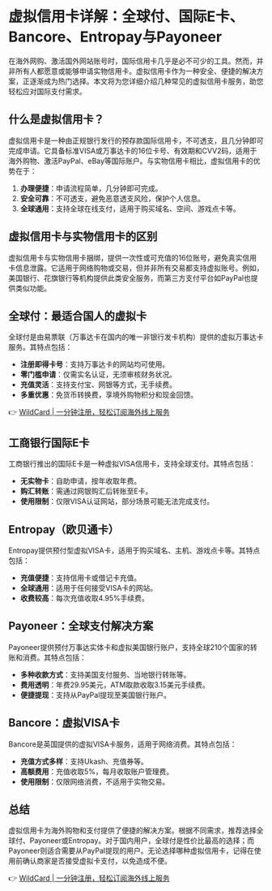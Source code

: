 # 虚拟信用卡详解：全球付、国际E卡、Bancore、Entropay与Payoneer

在海外网购、激活国外网站账号时，国际信用卡几乎是必不可少的工具。然而，并非所有人都愿意或能够申请实物信用卡。虚拟信用卡作为一种安全、便捷的解决方案，正逐渐成为热门选择。本文将为您详细介绍几种常见的虚拟信用卡服务，助您轻松应对国际支付需求。

## 什么是虚拟信用卡？

虚拟信用卡是一种由正规银行发行的预存款国际信用卡，不可透支，且几分钟即可完成申请。它具备标准VISA或万事达卡的16位卡号、有效期和CVV2码，适用于海外购物、激活PayPal、eBay等国际账户。与实物信用卡相比，虚拟信用卡的优势在于：

1. **办理便捷**：申请流程简单，几分钟即可完成。
2. **安全可靠**：不可透支，避免恶意透支风险，保护个人信息。
3. **全球通用**：支持全球在线支付，适用于购买域名、空间、游戏点卡等。

## 虚拟信用卡与实物信用卡的区别

虚拟信用卡与实物信用卡捆绑，提供一次性或可充值的16位账号，避免真实信用卡信息泄露。它适用于网络购物或交易，但并非所有交易都支持虚拟账号。例如，美国银行、花旗银行等机构提供此类安全服务，而第三方支付平台如PayPal也提供类似功能。

## 全球付：最适合国人的虚拟卡

全球付是由易票联（万事达卡在国内的唯一非银行发卡机构）提供的虚拟万事达卡服务。其特点包括：

- **注册即得卡号**：支持万事达卡的网站均可使用。
- **零门槛申请**：仅需实名认证，无须审核财务状况。
- **充值灵活**：支持支付宝、网银等方式，无手续费。
- **多重优惠**：免货币转换费，享境外购物积分和现金回馈。

👉 [WildCard | 一分钟注册，轻松订阅海外线上服务](https://bbtdd.com/WildCard)

## 工商银行国际E卡

工商银行推出的国际E卡是一种虚拟VISA信用卡，支持全球支付。其特点包括：

- **无实物卡**：自助申请，按年收取年费。
- **购汇转账**：需通过网银购汇后转账至E卡。
- **使用限制**：仅限VISA认证网站，部分场景可能无法完成支付。

## Entropay（欧贝通卡）

Entropay提供预付型虚拟VISA卡，适用于购买域名、主机、游戏点卡等。其特点包括：

- **充值便捷**：支持信用卡或借记卡充值。
- **全球通用**：适用于任何接受VISA卡的网站。
- **收费较高**：每次充值收取4.95%手续费。

## Payoneer：全球支付解决方案

Payoneer提供预付万事达实体卡和虚拟美国银行账户，支持全球210个国家的转账和消费。其特点包括：

- **多种收款方式**：支持美国支付服务、当地银行转账等。
- **费用透明**：年费29.95美元，ATM取款收取3.15美元手续费。
- **便捷提现**：支持从PayPal提现至美国银行账户。

## Bancore：虚拟VISA卡

Bancore是英国提供的虚拟VISA卡服务，适用于网络消费。其特点包括：

- **充值方式多样**：支持Ukash、充值券等。
- **高额费用**：充值收取5%，每月收取账户管理费。
- **使用限制**：仅限网络消费，不适用于实物交易。

## 总结

虚拟信用卡为海外购物和支付提供了便捷的解决方案。根据不同需求，推荐选择全球付、Payoneer或Entropay。对于国内用户，全球付是性价比最高的选择；而Payoneer则适合需要从PayPal提现的用户。无论选择哪种虚拟信用卡，记得在使用前确认商家是否接受虚拟卡支付，以免造成不便。

👉 [WildCard | 一分钟注册，轻松订阅海外线上服务](https://bbtdd.com/WildCard)